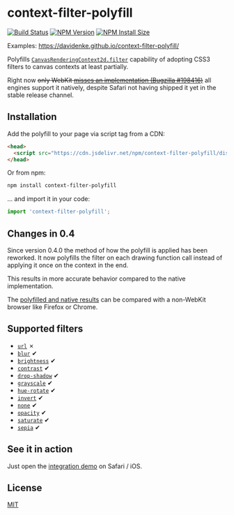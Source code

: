 # context-filter-polyfill

[![Build Status](https://github.com/davidenke/context-filter-polyfill/actions/workflows/main.yml/badge.svg?branch=main)](https://github.com/davidenke/context-filter-polyfill)
[![NPM Version][npm-version-image]][npm-url]
[![NPM Install Size][npm-install-size-image]][npm-install-size-url]

Examples: https://davidenke.github.io/context-filter-polyfill/

Polyfills [`CanvasRenderingContext2d.filter`](https://developer.mozilla.org/en-US/docs/Web/API/CanvasRenderingContext2D/filter) capability of adopting CSS3 filters to canvas contexts at least partially.

Right now ~~only WebKit [misses an implementation (Bugzilla #198416)](https://bugs.webkit.org/show_bug.cgi?id=198416)~~ all engines support it natively, despite Safari not having shipped it yet in the stable release channel.

## Installation

Add the polyfill to your page via script tag from a CDN:

```html
<head>
  <script src="https://cdn.jsdelivr.net/npm/context-filter-polyfill/dist/index.min.js"></script>
</head>
```

Or from npm:

```bash
npm install context-filter-polyfill
```

... and import it in your code:

```js
import 'context-filter-polyfill';
```

## Changes in 0.4

Since version 0.4.0 the method of how the polyfill is applied has been reworked.
It now polyfills the filter on each drawing function call instead of applying it once on the context in the end.

This results in more accurate behavior compared to the native implementation.

The [polyfilled and native results](https://davidenke.github.io/context-filter-polyfill/) can be compared with a non-WebKit browser like Firefox or Chrome.

## Supported filters

- [`url`](<https://developer.mozilla.org/en-US/docs/Web/CSS/filter#url()>) ✗
- [`blur`](<https://developer.mozilla.org/en-US/docs/Web/CSS/filter#blur()>) ✔
- [`brightness`](<https://developer.mozilla.org/en-US/docs/Web/CSS/filter#brightness()>) ✔
- [`contrast`](<https://developer.mozilla.org/en-US/docs/Web/CSS/filter#contrast()>) ✔
- [`drop-shadow`](<https://developer.mozilla.org/en-US/docs/Web/CSS/filter#drop-shadow()>) ✔
- [`grayscale`](<https://developer.mozilla.org/en-US/docs/Web/CSS/filter#grayscale()>) ✔
- [`hue-rotate`](<https://developer.mozilla.org/en-US/docs/Web/CSS/filter#hue-rotate()>) ✔
- [`invert`](<https://developer.mozilla.org/en-US/docs/Web/CSS/filter#invert()>) ✔
- [`none`](<https://developer.mozilla.org/en-US/docs/Web/CSS/filter#none()>) ✔
- [`opacity`](<https://developer.mozilla.org/en-US/docs/Web/CSS/filter#opacity()>) ✔
- [`saturate`](<https://developer.mozilla.org/en-US/docs/Web/CSS/filter#saturate()>) ✔
- [`sepia`](<https://developer.mozilla.org/en-US/docs/Web/CSS/filter#sepia()>) ✔

## See it in action

Just open the [integration demo](https://davidenke.github.io/context-filter-polyfill/) on Safari / iOS.

## License

[MIT](LICENSE)

[npm-install-size-image]: https://badgen.net/packagephobia/install/context-filter-polyfill
[npm-install-size-url]: https://packagephobia.com/result?p=context-filter-polyfill
[npm-url]: https://npmjs.org/package/context-filter-polyfill
[npm-version-image]: https://badgen.net/npm/v/context-filter-polyfill
